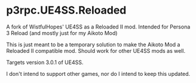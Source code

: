 # p3rpc.UE4SS.Reloaded
A fork of WistfulHopes' UE4SS as a Reloaded II mod. Intended for Persona 3 Reload (and mostly just for my Aikoto Mod)

This is just meant to be a temporary solution to make the Aikoto Mod a Reloaded II compatible mod. Should work for other UE4SS mods as well.

Targets version 3.0.1 of UE4SS.

I don't intend to support other games, nor do I intend to keep this updated.
